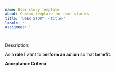 ```yaml
---
name: User story template
about: Custom template for user stories
title: 'USER STORY: <title>'
labels: ''
assignees: ''

---
```


Description:

As a **role** I want to **perform an action** so that **benefit**.


**Acceptance Criteria**:
